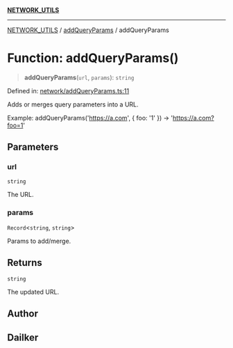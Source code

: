 [**NETWORK_UTILS**](../../README.md)

***

[NETWORK_UTILS](../../README.md) / [addQueryParams](../README.md) / addQueryParams

# Function: addQueryParams()

> **addQueryParams**(`url`, `params`): `string`

Defined in: [network/addQueryParams.ts:11](https://github.com/dailker/everyutil-js/blob/7799f3f003cb23f425be3f1c83c38483e2648188/src/network/addQueryParams.ts#L11)

Adds or merges query parameters into a URL.

Example: addQueryParams('https://a.com', { foo: '1' }) → 'https://a.com?foo=1'

## Parameters

### url

`string`

The URL.

### params

`Record`\<`string`, `string`\>

Params to add/merge.

## Returns

`string`

The updated URL.

## Author

## Dailker
